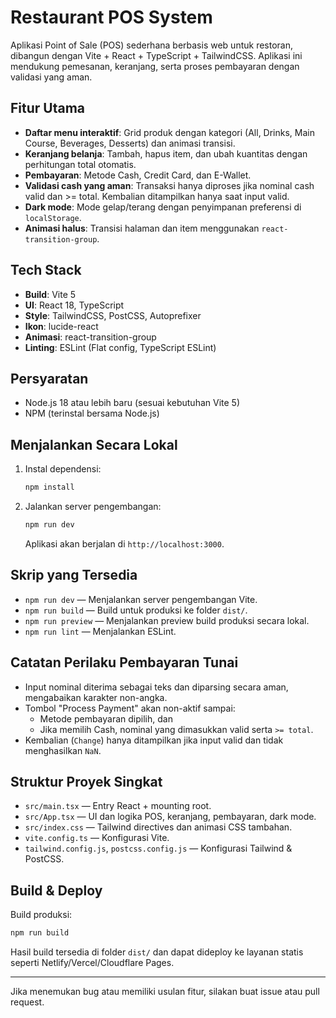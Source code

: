 
# Restaurant POS System

Aplikasi Point of Sale (POS) sederhana berbasis web untuk restoran, dibangun dengan Vite + React + TypeScript + TailwindCSS. Aplikasi ini mendukung pemesanan, keranjang, serta proses pembayaran dengan validasi yang aman.

## Fitur Utama
- **Daftar menu interaktif**: Grid produk dengan kategori (All, Drinks, Main Course, Beverages, Desserts) dan animasi transisi.
- **Keranjang belanja**: Tambah, hapus item, dan ubah kuantitas dengan perhitungan total otomatis.
- **Pembayaran**: Metode Cash, Credit Card, dan E-Wallet.
- **Validasi cash yang aman**: Transaksi hanya diproses jika nominal cash valid dan >= total. Kembalian ditampilkan hanya saat input valid.
- **Dark mode**: Mode gelap/terang dengan penyimpanan preferensi di `localStorage`.
- **Animasi halus**: Transisi halaman dan item menggunakan `react-transition-group`.

## Tech Stack
- **Build**: Vite 5
- **UI**: React 18, TypeScript
- **Style**: TailwindCSS, PostCSS, Autoprefixer
- **Ikon**: lucide-react
- **Animasi**: react-transition-group
- **Linting**: ESLint (Flat config, TypeScript ESLint)

## Persyaratan
- Node.js 18 atau lebih baru (sesuai kebutuhan Vite 5)
- NPM (terinstal bersama Node.js)

## Menjalankan Secara Lokal
1. Instal dependensi:
   ```bash
   npm install
   ```
2. Jalankan server pengembangan:
   ```bash
   npm run dev
   ```
   Aplikasi akan berjalan di `http://localhost:3000`.

## Skrip yang Tersedia
- `npm run dev` — Menjalankan server pengembangan Vite.
- `npm run build` — Build untuk produksi ke folder `dist/`.
- `npm run preview` — Menjalankan preview build produksi secara lokal.
- `npm run lint` — Menjalankan ESLint.

## Catatan Perilaku Pembayaran Tunai
- Input nominal diterima sebagai teks dan diparsing secara aman, mengabaikan karakter non-angka.
- Tombol "Process Payment" akan non-aktif sampai:
  - Metode pembayaran dipilih, dan
  - Jika memilih Cash, nominal yang dimasukkan valid serta `>= total`.
- Kembalian (`Change`) hanya ditampilkan jika input valid dan tidak menghasilkan `NaN`.

## Struktur Proyek Singkat
- `src/main.tsx` — Entry React + mounting root.
- `src/App.tsx` — UI dan logika POS, keranjang, pembayaran, dark mode.
- `src/index.css` — Tailwind directives dan animasi CSS tambahan.
- `vite.config.ts` — Konfigurasi Vite.
- `tailwind.config.js`, `postcss.config.js` — Konfigurasi Tailwind & PostCSS.

## Build & Deploy
Build produksi:
```bash
npm run build
```
Hasil build tersedia di folder `dist/` dan dapat dideploy ke layanan statis seperti Netlify/Vercel/Cloudflare Pages.

---
Jika menemukan bug atau memiliki usulan fitur, silakan buat issue atau pull request.
